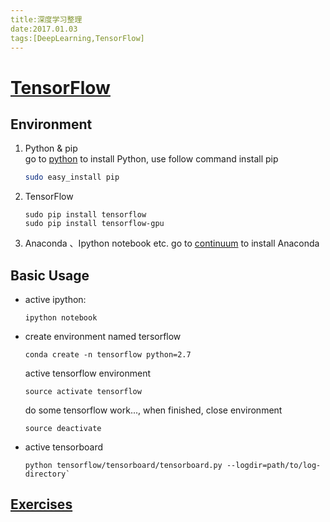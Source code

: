 ```yaml
---
title:深度学习整理
date:2017.01.03
tags:[DeepLearning,TensorFlow]
---
```


# [TensorFlow](https://www.tensorflow.org/how_tos/using_gpu/#supported_devices)
## Environment
1. Python & pip  
    go to [python](https://www.python.org) to install Python, use follow command install pip
    ```bash
    sudo easy_install pip
    ```
2. TensorFlow  
    ```
    sudo pip install tensorflow
    sudo pip install tensorflow-gpu
    ```
3. Anaconda 、Ipython notebook etc.
    go to [continuum](https://www.continuum.io) to install Anaconda

## Basic Usage    
* active ipython:
    ```
    ipython notebook
    ```
* create environment named tersorflow
    ```
    conda create -n tensorflow python=2.7
    ```
    active tensorflow environment
    ```
    source activate tensorflow
    ```
    do some tensorflow work...,
    when finished, close environment
    ```
    source deactivate
    ```
* active tensorboard 
    ```
    python tensorflow/tensorboard/tensorboard.py --logdir=path/to/log-directory`
    ```

## [Exercises](exercises/)